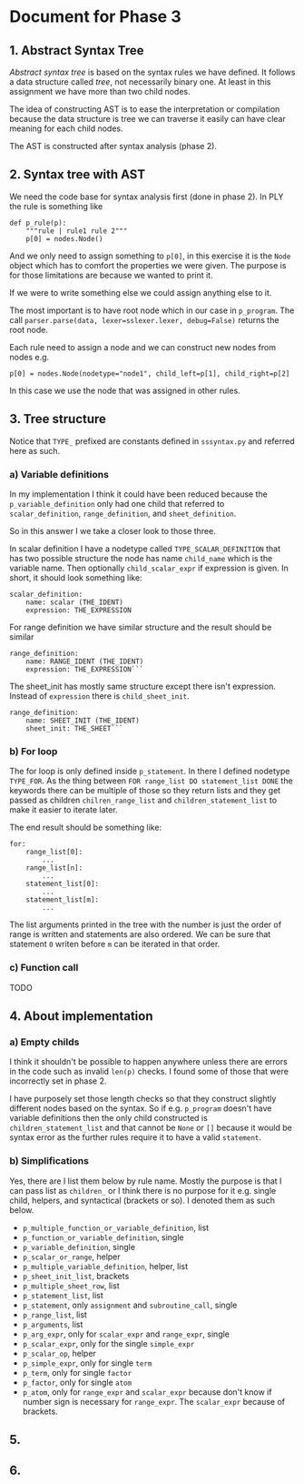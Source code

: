 # Document for Phase 3

## 1. Abstract Syntax Tree

_Abstract syntax tree_ is based on the syntax rules we have defined.
It follows a data structure called _tree_, not necessarily binary one.
At least in this assignment we have more than two child nodes.

The idea of constructing AST is to ease the interpretation or compilation because
the data structure is tree we can traverse it easily can have clear meaning for each child nodes.

The AST is constructed after syntax analysis (phase 2). 

## 2. Syntax tree with AST

We need the code base for syntax analysis first (done in phase 2).
In PLY the rule is something like

```
def p_rule(p):
    """rule | rule1 rule 2"""
    p[0] = nodes.Node()
```

And we only need to assign something to `p[0]`, in this exercise it
is the `Node` object which has to comfort the properties we were given.
The purpose is for those limitations are because we wanted to print it.

If we were to write something else we could assign anything else to it.

The most important is to have root node which in our case in `p_program`.
The call `parser.parse(data, lexer=sslexer.lexer, debug=False)` returns the
root node.

Each rule need to assign a node and we can construct new nodes from nodes e.g. 

```
p[0] = nodes.Node(nodetype="node1", child_left=p[1], child_right=p[2]
```

In this case we use the node that was assigned in other rules.

## 3. Tree structure

Notice that `TYPE_` prefixed are constants defined in `sssyntax.py` and referred here as such.

### a) Variable definitions

In my implementation I think it could have been reduced because the `p_variable_definition` only
had one child that referred to `scalar_definition`, `range_definition`, and `sheet_definition`.

So in this answer I we take a closer look to those three.

In scalar definition I have a nodetype called `TYPE_SCALAR_DEFINITION` that has two possible structure
the node has name `child_name` which is the variable name. Then optionally `child_scalar_expr` if expression
is given. In short, it should look something like:

```
scalar_definition:
    name: scalar (THE_IDENT)
    expression: THE_EXPRESSION
```

For range definition we have similar structure and the result should be similar

```
range_definition:
    name: RANGE_IDENT (THE_IDENT)
    expression: THE_EXPRESSION```
```

The sheet_init has mostly same structure except there isn't expression. 
Instead of `expression` there is `child_sheet_init`.

```
range_definition:
    name: SHEET_INIT (THE_IDENT)
    sheet_init: THE_SHEET```
```

### b) For loop

The for loop is only defined inside `p_statement`. In there I defined
nodetype `TYPE_FOR`. As the thing between `FOR range_list DO statement_list DONE` the
keywords there can be multiple of those so they return lists and they get passed as children
`chilren_range_list` and `children_statement_list` to make it easier to iterate later.

The end result should be something like:

```
for:
    range_list[0]: 
        ...
    range_list[n]:
        ...
    statement_list[0]:
        ...
    statement_list[m]:
        ...
```

The list arguments printed in the tree with the number is just the order of range is written and statements are also ordered.
We can be sure that statement `0` writen before `m` can be iterated in that order.

### c) Function call

TODO

## 4. About implementation
   
### a) Empty childs

I think it shouldn't be possible to happen anywhere unless there are errors in the code
such as invalid `len(p)` checks. I found some of those that were incorrectly set in phase 2.

I have purposely set those length checks so that they construct slightly different nodes based on 
the syntax. So if e.g. `p_program` doesn't have variable definitions then the only child constructed is `children_statement_list` and
that cannot be `None` or `[]` because it would be syntax error as the further rules require it to have a valid `statement`.

### b) Simplifications

Yes, there are I list them below by rule name. Mostly the purpose is that I can pass list as `children_` or
I think there is no purpose for it e.g. single child, helpers, and syntactical (brackets or so).
I denoted them as such below.

- `p_multiple_function_or_variable_definition`, list
- `p_function_or_variable_definition`, single
- `p_variable_definition`, single
- `p_scalar_or_range`, helper
- `p_multiple_variable_definition`, helper, list
- `p_sheet_init_list`, brackets
- `p_multiple_sheet_row`, list
- `p_statement_list`, list
- `p_statement`, only `assignment` and `subroutine_call`, single
- `p_range_list`, list
- `p_arguments`, list
- `p_arg_expr`, only for `scalar_expr` and `range_expr`, single
- `p_scalar_expr`, only for the single `simple_expr`
- `p_scalar_op`, helper
- `p_simple_expr`, only for single `term`
- `p_term`, only for single `factor`
- `p_factor`, only for single `atom`
- `p_atom`, only for `range_expr` and `scalar_expr` because don't know if number sign is necessary for `range_expr`. The `scalar_expr` because of brackets.

## 5.

## 6.
